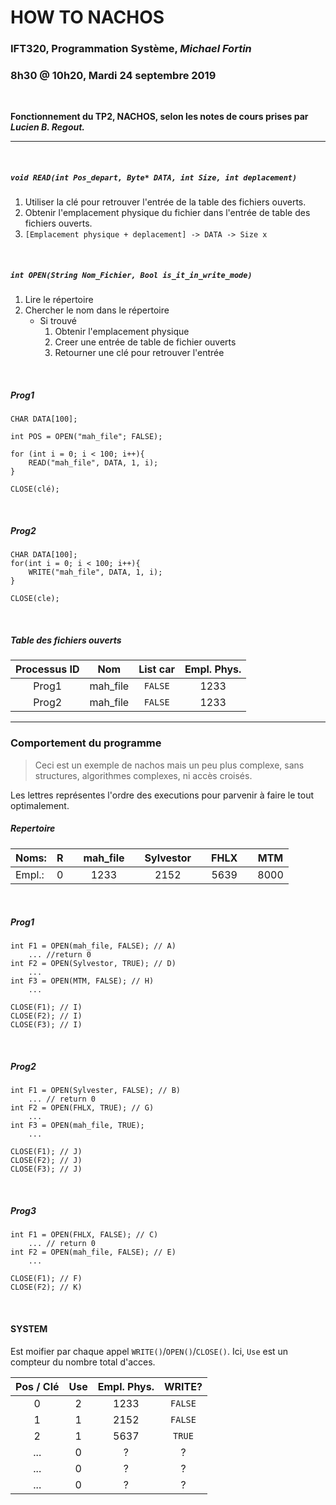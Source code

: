 # HOW TO NACHOS
### IFT320, Programmation Système, *Michael Fortin*
### 8h30 @ 10h20, Mardi 24 septembre 2019

<br>

**Fonctionnement du TP2, NACHOS, selon les notes de cours prises par *Lucien B. Regout.***

---
<br>

##### `void READ(int Pos_depart, Byte* DATA, int Size, int deplacement)`

1. Utiliser la clé pour retrouver l'entrée de la table des fichiers ouverts.
2. Obtenir l'emplacement physique du fichier dans l'entrée de table des fichiers ouverts.
3.  `[Emplacement physique + deplacement] -> DATA -> Size x`

<br>

##### `int OPEN(String Nom_Fichier, Bool is_it_in_write_mode)`
1. Lire le répertoire
2. Chercher le nom dans le répertoire
   - Si trouvé
        1. Obtenir l'emplacement physique
        2. Creer une entrée de table de fichier ouverts
        3. Retourner une clé pour retrouver l'entrée

<br>

##### Prog1 
    CHAR DATA[100];
    
    int POS = OPEN("mah_file"; FALSE);

    for (int i = 0; i < 100; i++){
        READ("mah_file", DATA, 1, i);
    }
    
    CLOSE(clé);

<br>

##### Prog2
    CHAR DATA[100];
    for(int i = 0; i < 100; i++){
        WRITE("mah_file", DATA, 1, i);
    }
    
    CLOSE(cle);

<br>

##### Table des fichiers ouverts

|Processus ID |Nom |List car |Empl. Phys. |
|:-------------:|:-------------:|:-------------:|:-------------:|
| Prog1 | mah_file | `FALSE` | 1233 |
| Prog2 | mah_file | `FALSE` | 1233 |

---
### Comportement du programme

> Ceci est un exemple de nachos mais un peu plus complexe, sans structures, algorithmes complexes, ni accès croisés.

Les lettres représentes l'ordre des executions pour parvenir à faire le tout optimalement.
<br>
##### Repertoire

|Noms:|R| |mah_file| | Sylvestor | | FHLX | | MTM |
|:--|:--:|--|:--:|--|:--:|--|:--:|--|:--:|
|Empl.:|0||1233||2152||5639||8000|

<br>

##### Prog1
    int F1 = OPEN(mah_file, FALSE); // A)
        ... //return 0
    int F2 = OPEN(Sylvestor, TRUE); // D)
        ...
    int F3 = OPEN(MTM, FALSE); // H)
        ...
    
    CLOSE(F1); // I)
    CLOSE(F2); // I)
    CLOSE(F3); // I)

<br>

##### Prog2
    int F1 = OPEN(Sylvester, FALSE); // B)
        ... // return 0
    int F2 = OPEN(FHLX, TRUE); // G)
        ...
    int F3 = OPEN(mah_file, TRUE);
        ...
    
    CLOSE(F1); // J)
    CLOSE(F2); // J)
    CLOSE(F3); // J)

<br>

##### Prog3
    int F1 = OPEN(FHLX, FALSE); // C)
        ... // return 0
    int F2 = OPEN(mah_file, FALSE); // E)
        ...
    
    CLOSE(F1); // F)
    CLOSE(F2); // K)

<br>

#### SYSTEM
Est moifier par chaque appel `WRITE()`/`OPEN()`/`CLOSE()`.
Ici, `Use` est un compteur du nombre total d'acces. 

|Pos / Clé|Use| Empl. Phys.|WRITE?|
|:--:|:--:|:--:|:--:|
|0|2|1233|`FALSE`|
|1|1|2152|`FALSE`|
|2|1|5637|`TRUE`|
|...|0|?|?|
|...|0|?|?|
|...|0|?|?|
